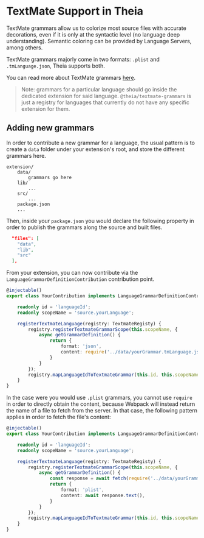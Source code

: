# TextMate Support in Theia

TextMate grammars allow us to colorize most source files with accurate
decorations, even if it is only at the syntactic level (no language deep
understanding). Semantic coloring can be provided by Language Servers, among
others.

TextMate grammars majorly come in two formats: `.plist` and `.tmLanguage.json`,
Theia supports both.

You can read more about TextMate grammars
[here](https://macromates.com/manual/en/language_grammars).

> Note: grammars for a particular language should go inside the dedicated
> extension for said language. `@theia/textmate-grammars` is just a registry for
> languages that currently do not have any specific extension for them.

## Adding new grammars

In order to contribute a new grammar for a language, the usual pattern is to
create a `data` folder under your extension's root, and store the different
grammars here.

```
extension/
    data/
        grammars go here
    lib/
        ...
    src/
        ...
    package.json
    ...
```

Then, inside your `package.json` you would declare the following property in
order to publish the grammars along the source and built files.

```json
  "files": [
    "data",
    "lib",
    "src"
  ],
```

From your extension, you can now contribute via the
`LanguageGrammarDefinitionContribution` contribution point.

```ts
@injectable()
export class YourContribution implements LanguageGrammarDefinitionContribution {

    readonly id = 'languageId';
    readonly scopeName = 'source.yourLanguage';

    registerTextmateLanguage(registry: TextmateRegisty) {
        registry.registerTextmateGrammarScope(this.scopeName, {
            async getGrammarDefinition() {
                return {
                    format: 'json',
                    content: require('../data/yourGrammar.tmLanguage.json'),
                }
            }
        });
        registry.mapLanguageIdToTextmateGrammar(this.id, this.scopeName);
    }
}
```

In the case were you would use `.plist` grammars, you cannot use `require` in
order to directly obtain the content, because Webpack will instead return the
name of a file to fetch from the server. In that case, the following pattern
applies in order to fetch the file's content:

```ts
@injectable()
export class YourContribution implements LanguageGrammarDefinitionContribution {

    readonly id = 'languageId';
    readonly scopeName = 'source.yourLanguage';

    registerTextmateLanguage(registry: TextmateRegisty) {
        registry.registerTextmateGrammarScope(this.scopeName, {
            async getGrammarDefinition() {
                const response = await fetch(require('../data/yourGrammar.plist'));
                return {
                    format: 'plist',
                    content: await response.text(),
                }
            }
        });
        registry.mapLanguageIdToTextmateGrammar(this.id, this.scopeName);
    }
}
```
